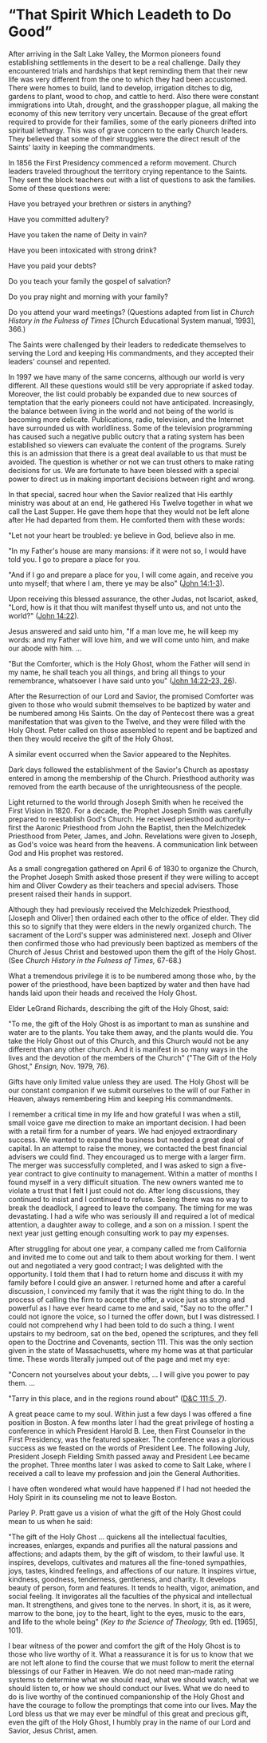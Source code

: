 # “That Spirit Which Leadeth to Do Good”

After arriving in the Salt Lake Valley, the Mormon pioneers found establishing
settlements in the desert to be a real challenge. Daily they encountered
trials and hardships that kept reminding them that their new life was very
different from the one to which they had been accustomed. There were homes to
build, land to develop, irrigation ditches to dig, gardens to plant, wood to
chop, and cattle to herd. Also there were constant immigrations into Utah,
drought, and the grasshopper plague, all making the economy of this new
territory very uncertain. Because of the great effort required to provide for
their families, some of the early pioneers drifted into spiritual lethargy.
This was of grave concern to the early Church leaders. They believed that some
of their struggles were the direct result of the Saints' laxity in keeping the
commandments.

In 1856 the First Presidency commenced a reform movement. Church leaders
traveled throughout the territory crying repentance to the Saints. They sent
the block teachers out with a list of questions to ask the families. Some of
these questions were:

Have you betrayed your brethren or sisters in anything?

Have you committed adultery?

Have you taken the name of Deity in vain?

Have you been intoxicated with strong drink?

Have you paid your debts?

Do you teach your family the gospel of salvation?

Do you pray night and morning with your family?

Do you attend your ward meetings? (Questions adapted from list in _Church
History in the Fulness of Times_ [Church Educational System manual, 1993],
366.)

The Saints were challenged by their leaders to rededicate themselves to
serving the Lord and keeping His commandments, and they accepted their
leaders' counsel and repented.

In 1997 we have many of the same concerns, although our world is very
different. All these questions would still be very appropriate if asked today.
Moreover, the list could probably be expanded due to new sources of temptation
that the early pioneers could not have anticipated. Increasingly, the balance
between living in the world and not being of the world is becoming more
delicate. Publications, radio, television, and the Internet have surrounded us
with worldliness. Some of the television programming has caused such a
negative public outcry that a rating system has been established so viewers
can evaluate the content of the programs. Surely this is an admission that
there is a great deal available to us that must be avoided. The question is
whether or not we can trust others to make rating decisions for us. We are
fortunate to have been blessed with a special power to direct us in making
important decisions between right and wrong.

In that special, sacred hour when the Savior realized that His earthly
ministry was about at an end, He gathered His Twelve together in what we call
the Last Supper. He gave them hope that they would not be left alone after He
had departed from them. He comforted them with these words:

"Let not your heart be troubled: ye believe in God, believe also in me.

"In my Father's house are many mansions: if it were not so, I would have told
you. I go to prepare a place for you.

"And if I go and prepare a place for you, I will come again, and receive you
unto myself; that where I am, there ye may be also" ([John
14:1-3](https://www.lds.org/scriptures/nt/john/14.1-3?lang=eng#0)).

Upon receiving this blessed assurance, the other Judas, not Iscariot, asked,
"Lord, how is it that thou wilt manifest thyself unto us, and not unto the
world?" ([John
14:22](https://www.lds.org/scriptures/nt/john/14.22?lang=eng#21)).

Jesus answered and said unto him, "If a man love me, he will keep my words:
and my Father will love him, and we will come unto him, and make our abode
with him. ...

"But the Comforter, which is the Holy Ghost, whom the Father will send in my
name, he shall teach you all things, and bring all things to your remembrance,
whatsoever I have said unto you" ([John 14:22-23,
26](https://www.lds.org/scriptures/nt/john/14.22-23%2C26?lang=eng#21)).

After the Resurrection of our Lord and Savior, the promised Comforter was
given to those who would submit themselves to be baptized by water and be
numbered among His Saints. On the day of Pentecost there was a great
manifestation that was given to the Twelve, and they were filled with the Holy
Ghost. Peter called on those assembled to repent and be baptized and then they
would receive the gift of the Holy Ghost.

A similar event occurred when the Savior appeared to the Nephites.

Dark days followed the establishment of the Savior's Church as apostasy
entered in among the membership of the Church. Priesthood authority was
removed from the earth because of the unrighteousness of the people.

Light returned to the world through Joseph Smith when he received the First
Vision in 1820. For a decade, the Prophet Joseph Smith was carefully prepared
to reestablish God's Church. He received priesthood authority--first the
Aaronic Priesthood from John the Baptist, then the Melchizedek Priesthood from
Peter, James, and John. Revelations were given to Joseph, as God's voice was
heard from the heavens. A communication link between God and His prophet was
restored.

As a small congregation gathered on April 6 of 1830 to organize the Church,
the Prophet Joseph Smith asked those present if they were willing to accept
him and Oliver Cowdery as their teachers and special advisers. Those present
raised their hands in support.

Although they had previously received the Melchizedek Priesthood, [Joseph and
Oliver] then ordained each other to the office of elder. They did this so to
signify that they were elders in the newly organized church. The sacrament of
the Lord's supper was administered next. Joseph and Oliver then confirmed
those who had previously been baptized as members of the Church of Jesus
Christ and bestowed upon them the gift of the Holy Ghost. (See _Church History
in the Fulness of Times,_ 67-68.)

What a tremendous privilege it is to be numbered among those who, by the power
of the priesthood, have been baptized by water and then have had hands laid
upon their heads and received the Holy Ghost.

Elder LeGrand Richards, describing the gift of the Holy Ghost, said:

"To me, the gift of the Holy Ghost is as important to man as sunshine and
water are to the plants. You take them away, and the plants would die. You
take the Holy Ghost out of this Church, and this Church would not be any
different than any other church. And it is manifest in so many ways in the
lives and the devotion of the members of the Church" ("The Gift of the Holy
Ghost," _Ensign,_ Nov. 1979, 76).

Gifts have only limited value unless they are used. The Holy Ghost will be our
constant companion if we submit ourselves to the will of our Father in Heaven,
always remembering Him and keeping His commandments.

I remember a critical time in my life and how grateful I was when a still,
small voice gave me direction to make an important decision. I had been with a
retail firm for a number of years. We had enjoyed extraordinary success. We
wanted to expand the business but needed a great deal of capital. In an
attempt to raise the money, we contacted the best financial advisers we could
find. They encouraged us to merge with a larger firm. The merger was
successfully completed, and I was asked to sign a five-year contract to give
continuity to management. Within a matter of months I found myself in a very
difficult situation. The new owners wanted me to violate a trust that I felt I
just could not do. After long discussions, they continued to insist and I
continued to refuse. Seeing there was no way to break the deadlock, I agreed
to leave the company. The timing for me was devastating. I had a wife who was
seriously ill and required a lot of medical attention, a daughter away to
college, and a son on a mission. I spent the next year just getting enough
consulting work to pay my expenses.

After struggling for about one year, a company called me from California and
invited me to come out and talk to them about working for them. I went out and
negotiated a very good contract; I was delighted with the opportunity. I told
them that I had to return home and discuss it with my family before I could
give an answer. I returned home and after a careful discussion, I convinced my
family that it was the right thing to do. In the process of calling the firm
to accept the offer, a voice just as strong and powerful as I have ever heard
came to me and said, "Say no to the offer." I could not ignore the voice, so I
turned the offer down, but I was distressed. I could not comprehend why I had
been told to do such a thing. I went upstairs to my bedroom, sat on the bed,
opened the scriptures, and they fell open to the Doctrine and Covenants,
section 111. This was the only section given in the state of Massachusetts,
where my home was at that particular time. These words literally jumped out of
the page and met my eye:

"Concern not yourselves about your debts, ... I will give you power to pay them.
...

"Tarry in this place, and in the regions round about" ([D&amp;C 111:5,
7](https://www.lds.org/scriptures/dc-testament/dc/111.5%2C7?lang=eng#4)).

A great peace came to my soul. Within just a few days I was offered a fine
position in Boston. A few months later I had the great privilege of hosting a
conference in which President Harold B. Lee, then First Counselor in the First
Presidency, was the featured speaker. The conference was a glorious success as
we feasted on the words of President Lee. The following July, President Joseph
Fielding Smith passed away and President Lee became the prophet. Three months
later I was asked to come to Salt Lake, where I received a call to leave my
profession and join the General Authorities.

I have often wondered what would have happened if I had not heeded the Holy
Spirit in its counseling me not to leave Boston.

Parley P. Pratt gave us a vision of what the gift of the Holy Ghost could mean
to us when he said:

"The gift of the Holy Ghost ... quickens all the intellectual faculties,
increases, enlarges, expands and purifies all the natural passions and
affections; and adapts them, by the gift of wisdom, to their lawful use. It
inspires, develops, cultivates and matures all the fine-toned sympathies,
joys, tastes, kindred feelings, and affections of our nature. It inspires
virtue, kindness, goodness, tenderness, gentleness, and charity. It develops
beauty of person, form and features. It tends to health, vigor, animation, and
social feeling. It invigorates all the faculties of the physical and
intellectual man. It strengthens, and gives tone to the nerves. In short, it
is, as it were, marrow to the bone, joy to the heart, light to the eyes, music
to the ears, and life to the whole being" (_Key to the Science of Theology,_
9th ed. [1965], 101).

I bear witness of the power and comfort the gift of the Holy Ghost is to those
who live worthy of it. What a reassurance it is for us to know that we are not
left alone to find the course that we must follow to merit the eternal
blessings of our Father in Heaven. We do not need man-made rating systems to
determine what we should read, what we should watch, what we should listen to,
or how we should conduct our lives. What we do need to do is live worthy of
the continued companionship of the Holy Ghost and have the courage to follow
the promptings that come into our lives. May the Lord bless us that we may
ever be mindful of this great and precious gift, even the gift of the Holy
Ghost, I humbly pray in the name of our Lord and Savior, Jesus Christ, amen.

